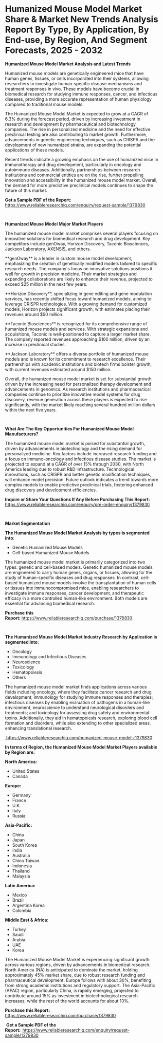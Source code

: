 <p><h1>Humanized Mouse Model Market Share & Market New Trends Analysis Report By Type, By Application, By End-use, By Region, And Segment Forecasts, 2025 - 2032</h1></p><p><strong>Humanized Mouse Model Market Analysis and Latest Trends</strong></p>
<p><p>Humanized mouse models are genetically engineered mice that have human genes, tissues, or cells incorporated into their systems, allowing researchers to investigate human-specific disease mechanisms and treatment responses in vivo. These models have become crucial in biomedical research for studying immune responses, cancer, and infectious diseases, providing a more accurate representation of human physiology compared to traditional mouse models.</p><p>The Humanized Mouse Model Market is expected to grow at a CAGR of 6.3% during the forecast period, driven by increasing investment in research and development by pharmaceutical and biotechnology companies. The rise in personalized medicine and the need for effective preclinical testing are also contributing to market growth. Furthermore, advancements in genetic engineering techniques, such as CRISPR and the development of new humanized strains, are expanding the potential applications of these models.</p><p>Recent trends indicate a growing emphasis on the use of humanized mice in immunotherapy and drug development, particularly in oncology and autoimmune diseases. Additionally, partnerships between research institutions and commercial entities are on the rise, further propelling innovation and accessibility in the humanized mouse model market. Overall, the demand for more predictive preclinical models continues to shape the future of this market.</p></p>
<p><strong>Get a Sample PDF of the Report:&nbsp;</strong> <a href="https://www.reliableresearchiq.com/enquiry/request-sample/1379830?utm_campaign=2299&utm_medium=2&utm_source=Github&utm_content=ia&utm_term=14042025&utm_id=humanized-mouse-model">https://www.reliableresearchiq.com/enquiry/request-sample/1379830</a></p>
<p>&nbsp;</p>
<p><strong>Humanized Mouse Model Major Market Players</strong></p>
<p><p>The humanized mouse model market comprises several players focusing on innovative solutions for biomedical research and drug development. Key competitors include genOway, Horizon Discovery, Taconic Biosciences, Jackson Laboratory, AXENSIS, and others.</p><p>**genOway** is a leader in custom mouse model development, emphasizing the creation of genetically modified models tailored to specific research needs. The company's focus on innovative solutions positions it well for growth in precision medicine. Their market strategies and expanding collaborations are likely to enhance their revenue, projected to exceed $25 million in the next few years.</p><p>**Horizon Discovery**, specializing in gene editing and gene modulation services, has recently shifted focus toward humanized models, aiming to leverage CRISPR technologies. With a growing demand for customized models, Horizon projects significant growth, with estimates placing their revenues around $50 million.</p><p>**Taconic Biosciences** is recognized for its comprehensive range of humanized mouse models and services. With strategic expansions and acquisitions, Taconic is well-positioned to capture a larger market share. The company reported revenues approaching $100 million, driven by an increase in preclinical studies.</p><p>**Jackson Laboratory** offers a diverse portfolio of humanized mouse models and is known for its commitment to research excellence. Their partnerships with academic institutions and biotech firms bolster growth, with current revenues estimated around $150 million.</p><p>Overall, the humanized mouse model market is set for substantial growth driven by the increasing need for personalized therapy development and advancements in genomics. As research institutions and pharmaceutical companies continue to prioritize innovative model systems for drug discovery, revenue generation across these players is expected to rise significantly, with the market likely reaching several hundred million dollars within the next five years.</p></p>
<p>&nbsp;</p>
<p><strong>What Are The Key Opportunities For Humanized Mouse Model Manufacturers?</strong></p>
<p><p>The humanized mouse model market is poised for substantial growth, driven by advancements in biotechnology and the rising demand for personalized medicine. Key factors include increased research funding and a focus on immuno-oncology and infectious disease studies. The market is projected to expand at a CAGR of over 15% through 2030, with North America leading due to robust R&D infrastructure. Technological innovations, such as CRISPR and better genetic modification techniques, will enhance model precision. Future outlook indicates a trend towards more complex models to enable predictive preclinical trials, fostering enhanced drug discovery and development efficiencies.</p></p>
<p><strong>Inquire or Share Your Questions If Any Before Purchasing This Report:</strong> <a href="https://www.reliableresearchiq.com/enquiry/pre-order-enquiry/1379830?utm_campaign=2299&utm_medium=2&utm_source=Github&utm_content=ia&utm_term=14042025&utm_id=humanized-mouse-model">https://www.reliableresearchiq.com/enquiry/pre-order-enquiry/1379830</a></p>
<p>&nbsp;</p>
<p><strong>Market Segmentation</strong></p>
<p><strong>The Humanized Mouse Model Market Analysis by types is segmented into:</strong></p>
<p><ul><li>Genetic Humanized Mouse Models</li><li>Cell-based Humanized Mouse Models</li></ul></p>
<p><p>The humanized mouse model market is primarily categorized into two types: genetic and cell-based models. Genetic humanized mouse models are engineered to carry human genes, organs, or tissues, allowing for the study of human-specific diseases and drug responses. In contrast, cell-based humanized mouse models involve the transplantation of human cells or tissues into immunocompromised mice, enabling researchers to investigate immune responses, cancer development, and therapeutic efficacy in a more controlled human-like environment. Both models are essential for advancing biomedical research.</p></p>
<p><strong>Purchase this Report:&nbsp;</strong><a href="https://www.reliableresearchiq.com/purchase/1379830?utm_campaign=2299&utm_medium=2&utm_source=Github&utm_content=ia&utm_term=14042025&utm_id=humanized-mouse-model">https://www.reliableresearchiq.com/purchase/1379830</a></p>
<p>&nbsp;</p>
<p><strong>The Humanized Mouse Model Market Industry Research by Application is segmented into:</strong></p>
<p><ul><li>Oncology</li><li>Immunology and Infectious Diseases</li><li>Neuroscience</li><li>Toxicology</li><li>Hematopoiesis</li><li>Others</li></ul></p>
<p><p>The humanized mouse model market finds applications across various fields including oncology, where they facilitate cancer research and drug development; immunology for studying immune responses and therapies; infectious diseases by enabling evaluation of pathogens in a human-like environment; neuroscience to understand neurological disorders and treatments; and toxicology for assessing drug safety and environmental toxins. Additionally, they aid in hematopoiesis research, exploring blood cell formation and disorders, while also extending to other specialized areas, enhancing translational research.</p></p>
<p><a href="https://www.reliableresearchiq.com/humanized-mouse-model-r1379830?utm_campaign=2299&utm_medium=2&utm_source=Github&utm_content=ia&utm_term=14042025&utm_id=humanized-mouse-model">&nbsp;https://www.reliableresearchiq.com/humanized-mouse-model-r1379830</a></p>
<p><strong>In terms of Region, the Humanized Mouse Model Market Players available by Region are:</strong></p>
<p>
    <p> <strong> North America: </strong>
        <ul>
            <li>United States</li>
            <li>Canada</li>
        </ul>
        </p> 
    <p> <strong> Europe: </strong>
        <ul>
            <li>Germany</li>
            <li>France</li>
            <li>U.K.</li>
            <li>Italy</li>
            <li>Russia</li>
        </ul>
        </p> 
    <p> <strong> Asia-Pacific: </strong>
        <ul>
            <li>China</li>
            <li>Japan</li>
            <li>South Korea</li>
            <li>India</li>
            <li>Australia</li>
            <li>China Taiwan</li>
            <li>Indonesia</li>
            <li>Thailand</li>
            <li>Malaysia</li>
        </ul>
        </p> 
    <p> <strong> Latin America: </strong>
        <ul>
            <li>Mexico</li>
            <li>Brazil</li>
            <li>Argentina Korea</li>
            <li>Colombia</li>
        </ul>
        </p> 
    <p> <strong> Middle East & Africa: </strong>
        <ul>
            <li>Turkey</li>
            <li>Saudi</li>
            <li>Arabia</li>
            <li>UAE</li>
            <li>Korea</li>
        </ul>
    </p>
    </p>
<p><p>The Humanized Mouse Model Market is experiencing significant growth across various regions, driven by advancements in biomedical research. North America (NA) is anticipated to dominate the market, holding approximately 45% market share, due to robust research funding and pharmaceutical development. Europe follows with about 30%, benefiting from strong academic institutions and regulatory support. The Asia-Pacific (APAC) region, particularly China, is rapidly emerging, projected to contribute around 15% as investment in biotechnological research increases, while the rest of the world accounts for about 10%.</p></p>
<p><strong>Purchase this Report: </strong><a href="https://www.reliableresearchiq.com/purchase/1379830?utm_campaign=2299&utm_medium=2&utm_source=Github&utm_content=ia&utm_term=14042025&utm_id=humanized-mouse-model">https://www.reliableresearchiq.com/purchase/1379830</a></p>
<p>&nbsp;<strong>Get a Sample PDF of the Report:&nbsp;&nbsp;</strong><a href="https://www.reliableresearchiq.com/enquiry/request-sample/1379830?utm_campaign=2299&utm_medium=2&utm_source=Github&utm_content=ia&utm_term=14042025&utm_id=humanized-mouse-model">https://www.reliableresearchiq.com/enquiry/request-sample/1379830</a></p>
<p><strong></strong></p>
<p><p></p><p></p><p></p></p>
